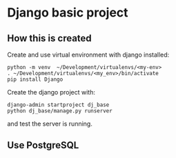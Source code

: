 # Django basic project

## How this is created

Create and use virtual environment with django installed:

```shell
python -m venv  ~/Development/virtualenvs/<my-env>
. ~/Development/virtualenvs/<my_env>/bin/activate
pip install Django
```

Create the django project with:

```shell
django-admin startproject dj_base
python dj_base/manage.py runserver
```

and test the server is running.

## Use PostgreSQL

